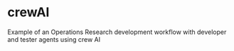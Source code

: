 # crewAI
Example of an Operations Research development workflow with developer and tester agents using crew AI
